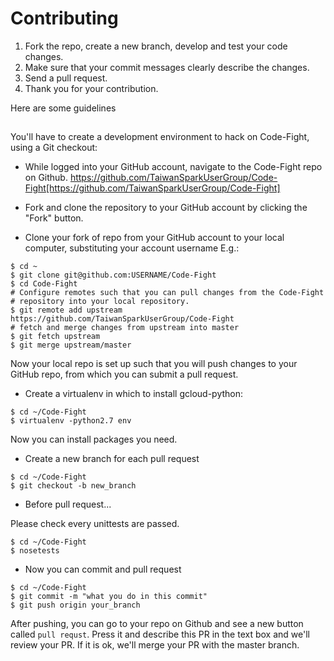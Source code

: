 # Contributing 

1. Fork the repo, create a new branch, develop and test your code changes.
2. Make sure that your commit messages clearly describe the changes.
3. Send a pull request. 
4. Thank you for your contribution.

Here are some guidelines

##

You'll have to create a development environment to hack on Code-Fight, using a Git checkout:

* While logged into your GitHub account, navigate to the Code-Fight repo on Github.
https://github.com/TaiwanSparkUserGroup/Code-Fight[https://github.com/TaiwanSparkUserGroup/Code-Fight]

* Fork and clone the repository to your GitHub account by clicking the "Fork" button.

* Clone your fork of repo from your GitHub account to your local computer, substituting your account username E.g.:

```
$ cd ~
$ git clone git@github.com:USERNAME/Code-Fight
$ cd Code-Fight
# Configure remotes such that you can pull changes from the Code-Fight
# repository into your local repository.
$ git remote add upstream https://github.com/TaiwanSparkUserGroup/Code-Fight
# fetch and merge changes from upstream into master
$ git fetch upstream
$ git merge upstream/master

```

Now your local repo is set up such that you will push changes to your GitHub repo, from which you can submit a pull request.

* Create a virtualenv in which to install gcloud-python:

```
$ cd ~/Code-Fight
$ virtualenv -python2.7 env

```

Now you can install packages you need.

* Create a new branch for each pull request

```
$ cd ~/Code-Fight
$ git checkout -b new_branch

```

* Before pull request...

Please check every unittests are passed.

```
$ cd ~/Code-Fight
$ nosetests

```

* Now you can commit and pull request

```
$ cd ~/Code-Fight
$ git commit -m "what you do in this commit"
$ git push origin your_branch

```

After pushing, you can go to your repo on Github and see a new button called `pull requst`.
Press it and describe this PR in the text box and we'll review your PR.
If it is ok, we'll merge your PR with the master branch.

